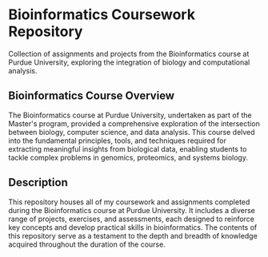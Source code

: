 # Bioinformatics Coursework Repository
Collection of assignments and projects from the Bioinformatics course at Purdue University, exploring the integration of biology and computational analysis.

## Bioinformatics Course Overview

The Bioinformatics course at Purdue University, undertaken as part of the Master's program, provided a comprehensive exploration of the intersection between biology, 
computer science, and data analysis. This course delved into the fundamental principles, tools, and techniques required for extracting meaningful insights from biological 
data, enabling students to tackle complex problems in genomics, proteomics, and systems biology.

## Description

This repository houses all of my coursework and assignments completed during the Bioinformatics course at Purdue University. It includes a diverse range of projects, 
exercises, and assessments, each designed to reinforce key concepts and develop practical skills in bioinformatics. The contents of this repository serve as a testament to 
the depth and breadth of knowledge acquired throughout the duration of the course.
